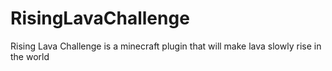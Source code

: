 # RisingLavaChallenge
Rising Lava Challenge is a minecraft plugin that will make lava slowly rise in the world
